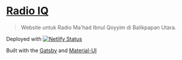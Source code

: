 # [Radio IQ](https://www.radioibnulqoyyim.com)

> Website untuk Radio Ma'had Ibnul Qoyyim di Balikpapan Utara.

Deployed with [![Netlify Status](https://api.netlify.com/api/v1/badges/30486aa7-27ac-4c3f-a125-6f1e576e9519/deploy-status)](https://app.netlify.com/sites/wonderful-goldstine-fea63d/deploys)

Built with the [Gatsby](https://www.gatsbyjs.org/) and [Material-UI](https://material-ui.com/)
